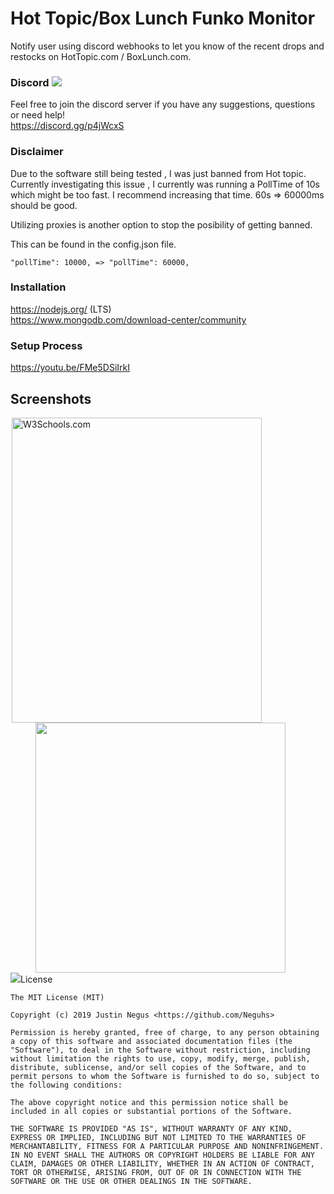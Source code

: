 # Hot Topic/Box Lunch Funko Monitor

Notify user using discord webhooks to let you know of the recent drops and restocks on HotTopic.com / BoxLunch.com.

### Discord  <img src="https://www.shareicon.net/data/16x16/2017/06/21/887435_logo_512x512.png">
Feel free to join the discord server if you have any suggestions, questions or need help! <br>
https://discord.gg/p4jWcxS


### Disclaimer 
Due to the software still being tested , I was just banned from Hot topic. Currently investigating this issue , I currently was running a PollTime of 10s which might be too fast. I recommend increasing that time. 60s => 60000ms  should be good. 

Utilizing proxies is another option to stop the posibility of getting banned. 

This can be found in the config.json file.

```
"pollTime": 10000, => "pollTime": 60000,
```


### Installation

https://nodejs.org/ (LTS) <br>
https://www.mongodb.com/download-center/community


### Setup Process
https://youtu.be/FMe5DSiIrkI

## Screenshots


<div>
<img src="https://i.gyazo.com/ec857043adcca2bdafbf4e275aa6aac2.png" alt="W3Schools.com" width="400px" height="488px" style="margin:0 2px">
<img src="https://gyazo.com/7f3cee66aa6014a914e9f211b66633c1.png" width="400px" style="padding-left:40px;">
</div>
<img src="https://i.gyazo.com/90979f10ef6dacdcf8de3f6e1b333f77.png"



## License
```
The MIT License (MIT)

Copyright (c) 2019 Justin Negus <https://github.com/Neguhs>

Permission is hereby granted, free of charge, to any person obtaining a copy of this software and associated documentation files (the "Software"), to deal in the Software without restriction, including without limitation the rights to use, copy, modify, merge, publish, distribute, sublicense, and/or sell copies of the Software, and to permit persons to whom the Software is furnished to do so, subject to the following conditions:

The above copyright notice and this permission notice shall be included in all copies or substantial portions of the Software.

THE SOFTWARE IS PROVIDED "AS IS", WITHOUT WARRANTY OF ANY KIND, EXPRESS OR IMPLIED, INCLUDING BUT NOT LIMITED TO THE WARRANTIES OF MERCHANTABILITY, FITNESS FOR A PARTICULAR PURPOSE AND NONINFRINGEMENT. IN NO EVENT SHALL THE AUTHORS OR COPYRIGHT HOLDERS BE LIABLE FOR ANY CLAIM, DAMAGES OR OTHER LIABILITY, WHETHER IN AN ACTION OF CONTRACT, TORT OR OTHERWISE, ARISING FROM, OUT OF OR IN CONNECTION WITH THE SOFTWARE OR THE USE OR OTHER DEALINGS IN THE SOFTWARE.
```



